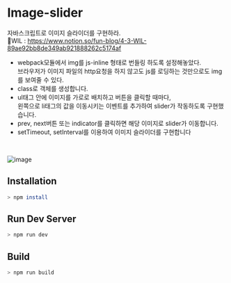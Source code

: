 # Image-slider

자바스크립트로 이미지 슬라이더를 구현하라. <br>
📕WIL : https://www.notion.so/fun-blog/4-3-WIL-89ae92bb8de349ab921888262c5174af

- webpack모듈에서 img를 js-inline 형태로 번들링 하도록 설정해놓았다.<br>
  브라우저가 이미지 파일의 http요청을 하지 않고도 js를 로딩하는 것만으로도 img를 보여줄 수 있다.
- class로 객체를 생성합니다.
- ul태그 안에 이미지를 가로로 배치하고 버튼을 클릭할 때마다, <br>
  왼쪽으로 li태그의 값을 이동시키는 이벤트를 추가하여 slider가 작동하도록 구현했습니다. 
- prev, next버튼 또는 indicator를 클릭하면 해당 이미지로 slider가 이동합니다.  
- setTimeout, setInterval를 이용하여 이미지 슬라이더를 구현합니다<br>
<br>

![image](https://user-images.githubusercontent.com/85012454/233810284-7039c23c-d3d9-4b2a-ade0-f99e128c3ee8.png)

## Installation

```bash
> npm install
```

## Run Dev Server

```bash
> npm run dev
```

## Build

```bash
> npm run build
```
